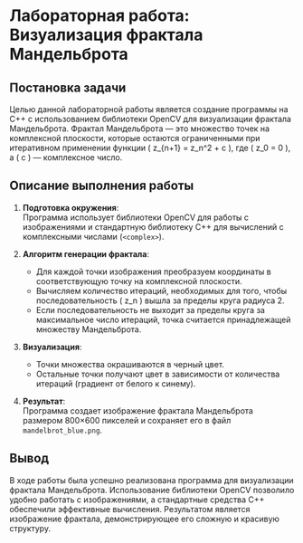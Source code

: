 # Лабораторная работа: Визуализация фрактала Мандельброта

## Постановка задачи
Целью данной лабораторной работы является создание программы на C++ с использованием библиотеки OpenCV для визуализации фрактала Мандельброта. Фрактал Мандельброта — это множество точек на комплексной плоскости, которые остаются ограниченными при итеративном применении функции \( z_{n+1} = z_n^2 + c \), где \( z_0 = 0 \), а \( c \) — комплексное число.

## Описание выполнения работы
1. **Подготовка окружения**:  
   Программа использует библиотеки OpenCV для работы с изображениями и стандартную библиотеку C++ для вычислений с комплексными числами (`<complex>`).

2. **Алгоритм генерации фрактала**:  
   - Для каждой точки изображения преобразуем координаты в соответствующую точку на комплексной плоскости.
   - Вычисляем количество итераций, необходимых для того, чтобы последовательность \( z_n \) вышла за пределы круга радиуса 2.
   - Если последовательность не выходит за пределы круга за максимальное число итераций, точка считается принадлежащей множеству Мандельброта.

3. **Визуализация**:  
   - Точки множества окрашиваются в черный цвет.
   - Остальные точки получают цвет в зависимости от количества итераций (градиент от белого к синему).

4. **Результат**:  
   Программа создает изображение фрактала Мандельброта размером 800×600 пикселей и сохраняет его в файл `mandelbrot_blue.png`.

## Вывод
В ходе работы была успешно реализована программа для визуализации фрактала Мандельброта. Использование библиотеки OpenCV позволило удобно работать с изображениями, а стандартные средства C++ обеспечили эффективные вычисления. Результатом является изображение фрактала, демонстрирующее его сложную и красивую структуру.

